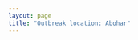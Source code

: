 ```yaml
---
layout: page
title: "Outbreak location: Abohar"
---
```

<div style="width: 100%; overflow: hidden;">
     <div style="width: 600px; float: left;">
<div id="mapid">
<script src="https://buda-magenta.github.io/hazard_map/load_map.js"></script>

<script>

var marker_outbreak = L.marker([30.145054, 74.195660],{"autoPan": true}).addTo(map); marker_outbreak.bindTooltip("Abohar").openTooltip();

var circle_1 = L.circle([30.179115, 75.047102], {"pane": "markerPane", "color": "blue", "fill": true, "fillOpacity": 0.2, "fillRule": "evenodd", "lineCap": "round", "lineJoin": "round", "opacity": 1.0, "radius": 96483, "stroke": true, "weight": 3}).addTo(map);
circle_1.bindTooltip("Bathinda<br>rank: 1<br>hazard index: 0.096484")
circle_1.bindPopup('<a href="https://buda-magenta.github.io/hazard_map/Bathinda">Bathinda</a>')

var circle_2 = L.circle([23.749721, 91.876635], {"pane": "markerPane", "color": "red", "fill": true, "fillOpacity": 0.2, "fillRule": "evenodd", "lineCap": "round", "lineJoin": "round", "opacity": 1.0, "radius": 34300, "stroke": true, "weight": 3}).addTo(map);
circle_2.bindTooltip("Ganganagar<br>rank: 2<br>hazard index: 0.034301")
circle_2.bindPopup('<a href="https://buda-magenta.github.io/hazard_map/Ganganagar">Ganganagar</a>')

var circle_3 = L.circle([28.651718, 77.221939], {"pane": "markerPane", "color": "red", "fill": true, "fillOpacity": 0.2, "fillRule": "evenodd", "lineCap": "round", "lineJoin": "round", "opacity": 1.0, "radius": 32457, "stroke": true, "weight": 3}).addTo(map);
circle_3.bindTooltip("Delhi<br>rank: 3<br>hazard index: 0.032458")
circle_3.bindPopup('<a href="https://buda-magenta.github.io/hazard_map/Delhi">Delhi</a>')

var circle_4 = L.circle([29.367200, 74.298364], {"pane": "markerPane", "color": "red", "fill": true, "fillOpacity": 0.2, "fillRule": "evenodd", "lineCap": "round", "lineJoin": "round", "opacity": 1.0, "radius": 27557, "stroke": true, "weight": 3}).addTo(map);
circle_4.bindTooltip("Hanumangarh<br>rank: 4<br>hazard index: 0.027557")
circle_4.bindPopup('<a href="https://buda-magenta.github.io/hazard_map/Hanumangarh">Hanumangarh</a>')

var circle_5 = L.circle([30.209087, 76.339872], {"pane": "markerPane", "color": "red", "fill": true, "fillOpacity": 0.2, "fillRule": "evenodd", "lineCap": "round", "lineJoin": "round", "opacity": 1.0, "radius": 19854, "stroke": true, "weight": 3}).addTo(map);
circle_5.bindTooltip("Patiala<br>rank: 5<br>hazard index: 0.019855")
circle_5.bindPopup('<a href="https://buda-magenta.github.io/hazard_map/Patiala">Patiala</a>')

var circle_6 = L.circle([30.885100, 74.660141], {"pane": "markerPane", "color": "red", "fill": true, "fillOpacity": 0.2, "fillRule": "evenodd", "lineCap": "round", "lineJoin": "round", "opacity": 1.0, "radius": 17345, "stroke": true, "weight": 3}).addTo(map);
circle_6.bindTooltip("Firozpur<br>rank: 6<br>hazard index: 0.017345")
circle_6.bindPopup('<a href="https://buda-magenta.github.io/hazard_map/Firozpur">Firozpur</a>')

var circle_7 = L.circle([30.909016, 75.851601], {"pane": "markerPane", "color": "red", "fill": true, "fillOpacity": 0.2, "fillRule": "evenodd", "lineCap": "round", "lineJoin": "round", "opacity": 1.0, "radius": 14984, "stroke": true, "weight": 3}).addTo(map);
circle_7.bindTooltip("Ludhiana<br>rank: 7<br>hazard index: 0.014985")
circle_7.bindPopup('<a href="https://buda-magenta.github.io/hazard_map/Ludhiana">Ludhiana</a>')

var circle_8 = L.circle([26.296772, 73.035143], {"pane": "markerPane", "color": "red", "fill": true, "fillOpacity": 0.2, "fillRule": "evenodd", "lineCap": "round", "lineJoin": "round", "opacity": 1.0, "radius": 13570, "stroke": true, "weight": 3}).addTo(map);
circle_8.bindTooltip("Jodhpur<br>rank: 8<br>hazard index: 0.013570")
circle_8.bindPopup('<a href="https://buda-magenta.github.io/hazard_map/Jodhpur">Jodhpur</a>')

var circle_9 = L.circle([28.015929, 73.317137], {"pane": "markerPane", "color": "red", "fill": true, "fillOpacity": 0.2, "fillRule": "evenodd", "lineCap": "round", "lineJoin": "round", "opacity": 1.0, "radius": 12058, "stroke": true, "weight": 3}).addTo(map);
circle_9.bindTooltip("Bikaner<br>rank: 9<br>hazard index: 0.012059")
circle_9.bindPopup('<a href="https://buda-magenta.github.io/hazard_map/Bikaner">Bikaner</a>')

var circle_10 = L.circle([29.168807, 75.746110], {"pane": "markerPane", "color": "red", "fill": true, "fillOpacity": 0.2, "fillRule": "evenodd", "lineCap": "round", "lineJoin": "round", "opacity": 1.0, "radius": 10338, "stroke": true, "weight": 3}).addTo(map);
circle_10.bindTooltip("Hisar<br>rank: 10<br>hazard index: 0.010339")
circle_10.bindPopup('<a href="https://buda-magenta.github.io/hazard_map/Hisar">Hisar</a>')

var circle_11 = L.circle([31.634308, 74.873679], {"pane": "markerPane", "color": "red", "fill": true, "fillOpacity": 0.2, "fillRule": "evenodd", "lineCap": "round", "lineJoin": "round", "opacity": 1.0, "radius": 9177, "stroke": true, "weight": 3}).addTo(map);
circle_11.bindTooltip("Amritsar<br>rank: 11<br>hazard index: 0.009177")
circle_11.bindPopup('<a href="https://buda-magenta.github.io/hazard_map/Amritsar">Amritsar</a>')

var circle_12 = L.circle([29.988077, 77.508130], {"pane": "markerPane", "color": "red", "fill": true, "fillOpacity": 0.2, "fillRule": "evenodd", "lineCap": "round", "lineJoin": "round", "opacity": 1.0, "radius": 8907, "stroke": true, "weight": 3}).addTo(map);
circle_12.bindTooltip("Saharanpur<br>rank: 12<br>hazard index: 0.008907")
circle_12.bindPopup('<a href="https://buda-magenta.github.io/hazard_map/Saharanpur">Saharanpur</a>')

var circle_13 = L.circle([31.292011, 75.568058], {"pane": "markerPane", "color": "red", "fill": true, "fillOpacity": 0.2, "fillRule": "evenodd", "lineCap": "round", "lineJoin": "round", "opacity": 1.0, "radius": 8005, "stroke": true, "weight": 3}).addTo(map);
circle_13.bindTooltip("Jalandhar<br>rank: 13<br>hazard index: 0.008005")
circle_13.bindPopup('<a href="https://buda-magenta.github.io/hazard_map/Jalandhar">Jalandhar</a>')

var circle_14 = L.circle([30.370469, 75.504017], {"pane": "markerPane", "color": "red", "fill": true, "fillOpacity": 0.2, "fillRule": "evenodd", "lineCap": "round", "lineJoin": "round", "opacity": 1.0, "radius": 6359, "stroke": true, "weight": 3}).addTo(map);
circle_14.bindTooltip("Barnala<br>rank: 14<br>hazard index: 0.006359")
circle_14.bindPopup('<a href="https://buda-magenta.github.io/hazard_map/Barnala">Barnala</a>')

var circle_15 = L.circle([29.583333, 75.083333], {"pane": "markerPane", "color": "red", "fill": true, "fillOpacity": 0.2, "fillRule": "evenodd", "lineCap": "round", "lineJoin": "round", "opacity": 1.0, "radius": 6290, "stroke": true, "weight": 3}).addTo(map);
circle_15.bindTooltip("Sirsa<br>rank: 15<br>hazard index: 0.006290")
circle_15.bindPopup('<a href="https://buda-magenta.github.io/hazard_map/Sirsa">Sirsa</a>')

var circle_16 = L.circle([30.283140, 74.522997], {"pane": "markerPane", "color": "red", "fill": true, "fillOpacity": 0.2, "fillRule": "evenodd", "lineCap": "round", "lineJoin": "round", "opacity": 1.0, "radius": 5898, "stroke": true, "weight": 3}).addTo(map);
circle_16.bindTooltip("Muktsar<br>rank: 16<br>hazard index: 0.005898")
circle_16.bindPopup('<a href="https://buda-magenta.github.io/hazard_map/Muktsar">Muktsar</a>')

var circle_17 = L.circle([28.793170, 76.139128], {"pane": "markerPane", "color": "red", "fill": true, "fillOpacity": 0.2, "fillRule": "evenodd", "lineCap": "round", "lineJoin": "round", "opacity": 1.0, "radius": 5182, "stroke": true, "weight": 3}).addTo(map);
circle_17.bindTooltip("Bhiwani<br>rank: 17<br>hazard index: 0.005182")
circle_17.bindPopup('<a href="https://buda-magenta.github.io/hazard_map/Bhiwani">Bhiwani</a>')

var circle_18 = L.circle([30.384367, 76.770421], {"pane": "markerPane", "color": "red", "fill": true, "fillOpacity": 0.2, "fillRule": "evenodd", "lineCap": "round", "lineJoin": "round", "opacity": 1.0, "radius": 5109, "stroke": true, "weight": 3}).addTo(map);
circle_18.bindTooltip("Ambala<br>rank: 18<br>hazard index: 0.005110")
circle_18.bindPopup('<a href="https://buda-magenta.github.io/hazard_map/Ambala">Ambala</a>')

var circle_19 = L.circle([22.541418, 88.357691], {"pane": "markerPane", "color": "red", "fill": true, "fillOpacity": 0.2, "fillRule": "evenodd", "lineCap": "round", "lineJoin": "round", "opacity": 1.0, "radius": 4316, "stroke": true, "weight": 3}).addTo(map);
circle_19.bindTooltip("Kolkata<br>rank: 19<br>hazard index: 0.004317")
circle_19.bindPopup('<a href="https://buda-magenta.github.io/hazard_map/Kolkata">Kolkata</a>')

var circle_20 = L.circle([28.195647, 76.616518], {"pane": "markerPane", "color": "red", "fill": true, "fillOpacity": 0.2, "fillRule": "evenodd", "lineCap": "round", "lineJoin": "round", "opacity": 1.0, "radius": 3749, "stroke": true, "weight": 3}).addTo(map);
circle_20.bindTooltip("Rewari<br>rank: 20<br>hazard index: 0.003750")
circle_20.bindPopup('<a href="https://buda-magenta.github.io/hazard_map/Rewari">Rewari</a>')

var circle_21 = L.circle([23.831238, 91.282382], {"pane": "markerPane", "color": "red", "fill": true, "fillOpacity": 0.2, "fillRule": "evenodd", "lineCap": "round", "lineJoin": "round", "opacity": 1.0, "radius": 2943, "stroke": true, "weight": 3}).addTo(map);
circle_21.bindTooltip("Agartala<br>rank: 21<br>hazard index: 0.002943")
circle_21.bindPopup('<a href="https://buda-magenta.github.io/hazard_map/Agartala">Agartala</a>')

var circle_22 = L.circle([29.938447, 78.145298], {"pane": "markerPane", "color": "red", "fill": true, "fillOpacity": 0.2, "fillRule": "evenodd", "lineCap": "round", "lineJoin": "round", "opacity": 1.0, "radius": 2852, "stroke": true, "weight": 3}).addTo(map);
circle_22.bindTooltip("Haridwar<br>rank: 22<br>hazard index: 0.002852")
circle_22.bindPopup('<a href="https://buda-magenta.github.io/hazard_map/Haridwar">Haridwar</a>')

var circle_23 = L.circle([30.129326, 77.245483], {"pane": "markerPane", "color": "red", "fill": true, "fillOpacity": 0.2, "fillRule": "evenodd", "lineCap": "round", "lineJoin": "round", "opacity": 1.0, "radius": 2743, "stroke": true, "weight": 3}).addTo(map);
circle_23.bindTooltip("Jagadhri<br>rank: 23<br>hazard index: 0.002743")
circle_23.bindPopup('<a href="https://buda-magenta.github.io/hazard_map/Jagadhri">Jagadhri</a>')

var circle_24 = L.circle([26.460914, 80.321759], {"pane": "markerPane", "color": "red", "fill": true, "fillOpacity": 0.2, "fillRule": "evenodd", "lineCap": "round", "lineJoin": "round", "opacity": 1.0, "radius": 2662, "stroke": true, "weight": 3}).addTo(map);
circle_24.bindTooltip("Kanpur<br>rank: 24<br>hazard index: 0.002662")
circle_24.bindPopup('<a href="https://buda-magenta.github.io/hazard_map/Kanpur">Kanpur</a>')

var circle_25 = L.circle([23.743524, 92.738291], {"pane": "markerPane", "color": "red", "fill": true, "fillOpacity": 0.2, "fillRule": "evenodd", "lineCap": "round", "lineJoin": "round", "opacity": 1.0, "radius": 2148, "stroke": true, "weight": 3}).addTo(map);
circle_25.bindTooltip("Aizawl<br>rank: 25<br>hazard index: 0.002149")
circle_25.bindPopup('<a href="https://buda-magenta.github.io/hazard_map/Aizawl">Aizawl</a>')

var circle_26 = L.circle([27.175255, 78.009816], {"pane": "markerPane", "color": "red", "fill": true, "fillOpacity": 0.2, "fillRule": "evenodd", "lineCap": "round", "lineJoin": "round", "opacity": 1.0, "radius": 1865, "stroke": true, "weight": 3}).addTo(map);
circle_26.bindTooltip("Agra<br>rank: 26<br>hazard index: 0.001865")
circle_26.bindPopup('<a href="https://buda-magenta.github.io/hazard_map/Agra">Agra</a>')

var circle_27 = L.circle([25.609324, 85.123525], {"pane": "markerPane", "color": "red", "fill": true, "fillOpacity": 0.2, "fillRule": "evenodd", "lineCap": "round", "lineJoin": "round", "opacity": 1.0, "radius": 1619, "stroke": true, "weight": 3}).addTo(map);
circle_27.bindTooltip("Patna<br>rank: 27<br>hazard index: 0.001619")
circle_27.bindPopup('<a href="https://buda-magenta.github.io/hazard_map/Patna">Patna</a>')

var circle_28 = L.circle([30.211200, 77.286390], {"pane": "markerPane", "color": "red", "fill": true, "fillOpacity": 0.2, "fillRule": "evenodd", "lineCap": "round", "lineJoin": "round", "opacity": 1.0, "radius": 1581, "stroke": true, "weight": 3}).addTo(map);
circle_28.bindTooltip("Yamunanagar<br>rank: 28<br>hazard index: 0.001582")
circle_28.bindPopup('<a href="https://buda-magenta.github.io/hazard_map/Yamunanagar">Yamunanagar</a>')

var circle_29 = L.circle([29.869350, 77.890212], {"pane": "markerPane", "color": "red", "fill": true, "fillOpacity": 0.2, "fillRule": "evenodd", "lineCap": "round", "lineJoin": "round", "opacity": 1.0, "radius": 1496, "stroke": true, "weight": 3}).addTo(map);
circle_29.bindTooltip("Roorkee<br>rank: 29<br>hazard index: 0.001497")
circle_29.bindPopup('<a href="https://buda-magenta.github.io/hazard_map/Roorkee">Roorkee</a>')

var circle_30 = L.circle([28.402979, 77.310384], {"pane": "markerPane", "color": "red", "fill": true, "fillOpacity": 0.2, "fillRule": "evenodd", "lineCap": "round", "lineJoin": "round", "opacity": 1.0, "radius": 1351, "stroke": true, "weight": 3}).addTo(map);
circle_30.bindTooltip("Faridabad<br>rank: 30<br>hazard index: 0.001351")
circle_30.bindPopup('<a href="https://buda-magenta.github.io/hazard_map/Faridabad">Faridabad</a>')

var circle_31 = L.circle([25.531031, 78.652689], {"pane": "markerPane", "color": "red", "fill": true, "fillOpacity": 0.2, "fillRule": "evenodd", "lineCap": "round", "lineJoin": "round", "opacity": 1.0, "radius": 1326, "stroke": true, "weight": 3}).addTo(map);
circle_31.bindTooltip("Jhansi<br>rank: 31<br>hazard index: 0.001327")
circle_31.bindPopup('<a href="https://buda-magenta.github.io/hazard_map/Jhansi">Jhansi</a>')

var circle_32 = L.circle([27.060786, 74.176675], {"pane": "markerPane", "color": "red", "fill": true, "fillOpacity": 0.2, "fillRule": "evenodd", "lineCap": "round", "lineJoin": "round", "opacity": 1.0, "radius": 1320, "stroke": true, "weight": 3}).addTo(map);
circle_32.bindTooltip("Nagaur<br>rank: 32<br>hazard index: 0.001321")
circle_32.bindPopup('<a href="https://buda-magenta.github.io/hazard_map/Nagaur">Nagaur</a>')

var circle_33 = L.circle([30.783987, 75.160574], {"pane": "markerPane", "color": "red", "fill": true, "fillOpacity": 0.2, "fillRule": "evenodd", "lineCap": "round", "lineJoin": "round", "opacity": 1.0, "radius": 1218, "stroke": true, "weight": 3}).addTo(map);
circle_33.bindTooltip("Moga<br>rank: 33<br>hazard index: 0.001219")
circle_33.bindPopup('<a href="https://buda-magenta.github.io/hazard_map/Moga">Moga</a>')

var circle_34 = L.circle([30.883006, 75.869732], {"pane": "markerPane", "color": "red", "fill": true, "fillOpacity": 0.2, "fillRule": "evenodd", "lineCap": "round", "lineJoin": "round", "opacity": 1.0, "radius": 1183, "stroke": true, "weight": 3}).addTo(map);
circle_34.bindTooltip("S.A.S. Nagar<br>rank: 34<br>hazard index: 0.001184")
circle_34.bindPopup('<a href="https://buda-magenta.github.io/hazard_map/S.A.S._Nagar">S.A.S. Nagar</a>')

var circle_35 = L.circle([29.301826, 76.338471], {"pane": "markerPane", "color": "red", "fill": true, "fillOpacity": 0.2, "fillRule": "evenodd", "lineCap": "round", "lineJoin": "round", "opacity": 1.0, "radius": 1110, "stroke": true, "weight": 3}).addTo(map);
circle_35.bindTooltip("Jind<br>rank: 35<br>hazard index: 0.001111")
circle_35.bindPopup('<a href="https://buda-magenta.github.io/hazard_map/Jind">Jind</a>')

var circle_36 = L.circle([25.438130, 81.833800], {"pane": "markerPane", "color": "red", "fill": true, "fillOpacity": 0.2, "fillRule": "evenodd", "lineCap": "round", "lineJoin": "round", "opacity": 1.0, "radius": 1074, "stroke": true, "weight": 3}).addTo(map);
circle_36.bindTooltip("Allahabad<br>rank: 36<br>hazard index: 0.001075")
circle_36.bindPopup('<a href="https://buda-magenta.github.io/hazard_map/Allahabad">Allahabad</a>')

var circle_37 = L.circle([28.901090, 76.580194], {"pane": "markerPane", "color": "red", "fill": true, "fillOpacity": 0.2, "fillRule": "evenodd", "lineCap": "round", "lineJoin": "round", "opacity": 1.0, "radius": 1001, "stroke": true, "weight": 3}).addTo(map);
circle_37.bindTooltip("Rohtak<br>rank: 37<br>hazard index: 0.001002")
circle_37.bindPopup('<a href="https://buda-magenta.github.io/hazard_map/Rohtak">Rohtak</a>')

var circle_38 = L.circle([31.608574, 75.846442], {"pane": "markerPane", "color": "red", "fill": true, "fillOpacity": 0.2, "fillRule": "evenodd", "lineCap": "round", "lineJoin": "round", "opacity": 1.0, "radius": 786, "stroke": true, "weight": 3}).addTo(map);
circle_38.bindTooltip("Hoshiarpur<br>rank: 38<br>hazard index: 0.000786")
circle_38.bindPopup('<a href="https://buda-magenta.github.io/hazard_map/Hoshiarpur">Hoshiarpur</a>')

var circle_39 = L.circle([30.533129, 75.880760], {"pane": "markerPane", "color": "red", "fill": true, "fillOpacity": 0.2, "fillRule": "evenodd", "lineCap": "round", "lineJoin": "round", "opacity": 1.0, "radius": 725, "stroke": true, "weight": 3}).addTo(map);
circle_39.bindTooltip("Malerkotla<br>rank: 39<br>hazard index: 0.000725")
circle_39.bindPopup('<a href="https://buda-magenta.github.io/hazard_map/Malerkotla">Malerkotla</a>')

var circle_40 = L.circle([32.718561, 74.858092], {"pane": "markerPane", "color": "red", "fill": true, "fillOpacity": 0.2, "fillRule": "evenodd", "lineCap": "round", "lineJoin": "round", "opacity": 1.0, "radius": 595, "stroke": true, "weight": 3}).addTo(map);
circle_40.bindTooltip("Jammu<br>rank: 40<br>hazard index: 0.000596")
circle_40.bindPopup('<a href="https://buda-magenta.github.io/hazard_map/Jammu">Jammu</a>')

var circle_41 = L.circle([27.177366, 78.389912], {"pane": "markerPane", "color": "red", "fill": true, "fillOpacity": 0.2, "fillRule": "evenodd", "lineCap": "round", "lineJoin": "round", "opacity": 1.0, "radius": 580, "stroke": true, "weight": 3}).addTo(map);
circle_41.bindTooltip("Firozabad<br>rank: 41<br>hazard index: 0.000581")
circle_41.bindPopup('<a href="https://buda-magenta.github.io/hazard_map/Firozabad">Firozabad</a>')

var circle_42 = L.circle([31.385241, 75.305523], {"pane": "markerPane", "color": "red", "fill": true, "fillOpacity": 0.2, "fillRule": "evenodd", "lineCap": "round", "lineJoin": "round", "opacity": 1.0, "radius": 578, "stroke": true, "weight": 3}).addTo(map);
circle_42.bindTooltip("Kapurthala<br>rank: 42<br>hazard index: 0.000579")
circle_42.bindPopup('<a href="https://buda-magenta.github.io/hazard_map/Kapurthala">Kapurthala</a>')

var circle_43 = L.circle([19.075990, 72.877393], {"pane": "markerPane", "color": "red", "fill": true, "fillOpacity": 0.2, "fillRule": "evenodd", "lineCap": "round", "lineJoin": "round", "opacity": 1.0, "radius": 557, "stroke": true, "weight": 3}).addTo(map);
circle_43.bindTooltip("Mumbai<br>rank: 43<br>hazard index: 0.000557")
circle_43.bindPopup('<a href="https://buda-magenta.github.io/hazard_map/Mumbai">Mumbai</a>')

var circle_44 = L.circle([30.733442, 76.779714], {"pane": "markerPane", "color": "red", "fill": true, "fillOpacity": 0.2, "fillRule": "evenodd", "lineCap": "round", "lineJoin": "round", "opacity": 1.0, "radius": 554, "stroke": true, "weight": 3}).addTo(map);
circle_44.bindTooltip("Chandigarh<br>rank: 44<br>hazard index: 0.000554")
circle_44.bindPopup('<a href="https://buda-magenta.github.io/hazard_map/Chandigarh">Chandigarh</a>')

var circle_45 = L.circle([23.535048, 87.338043], {"pane": "markerPane", "color": "red", "fill": true, "fillOpacity": 0.2, "fillRule": "evenodd", "lineCap": "round", "lineJoin": "round", "opacity": 1.0, "radius": 545, "stroke": true, "weight": 3}).addTo(map);
circle_45.bindTooltip("Durgapur<br>rank: 45<br>hazard index: 0.000545")
circle_45.bindPopup('<a href="https://buda-magenta.github.io/hazard_map/Durgapur">Durgapur</a>')

var circle_46 = L.circle([23.687130, 86.974659], {"pane": "markerPane", "color": "red", "fill": true, "fillOpacity": 0.2, "fillRule": "evenodd", "lineCap": "round", "lineJoin": "round", "opacity": 1.0, "radius": 543, "stroke": true, "weight": 3}).addTo(map);
circle_46.bindTooltip("Asansol<br>rank: 46<br>hazard index: 0.000543")
circle_46.bindPopup('<a href="https://buda-magenta.github.io/hazard_map/Asansol">Asansol</a>')

var circle_47 = L.circle([28.428262, 77.002700], {"pane": "markerPane", "color": "red", "fill": true, "fillOpacity": 0.2, "fillRule": "evenodd", "lineCap": "round", "lineJoin": "round", "opacity": 1.0, "radius": 458, "stroke": true, "weight": 3}).addTo(map);
circle_47.bindTooltip("Gurgaon<br>rank: 47<br>hazard index: 0.000459")
circle_47.bindPopup('<a href="https://buda-magenta.github.io/hazard_map/Gurgaon">Gurgaon</a>')

var circle_48 = L.circle([26.915458, 75.818982], {"pane": "markerPane", "color": "red", "fill": true, "fillOpacity": 0.2, "fillRule": "evenodd", "lineCap": "round", "lineJoin": "round", "opacity": 1.0, "radius": 445, "stroke": true, "weight": 3}).addTo(map);
circle_48.bindTooltip("Jaipur<br>rank: 48<br>hazard index: 0.000445")
circle_48.bindPopup('<a href="https://buda-magenta.github.io/hazard_map/Jaipur">Jaipur</a>')

var circle_49 = L.circle([26.838100, 80.934600], {"pane": "markerPane", "color": "red", "fill": true, "fillOpacity": 0.2, "fillRule": "evenodd", "lineCap": "round", "lineJoin": "round", "opacity": 1.0, "radius": 424, "stroke": true, "weight": 3}).addTo(map);
circle_49.bindTooltip("Lucknow<br>rank: 49<br>hazard index: 0.000425")
circle_49.bindPopup('<a href="https://buda-magenta.github.io/hazard_map/Lucknow">Lucknow</a>')

var circle_50 = L.circle([28.660965, 76.834676], {"pane": "markerPane", "color": "red", "fill": true, "fillOpacity": 0.2, "fillRule": "evenodd", "lineCap": "round", "lineJoin": "round", "opacity": 1.0, "radius": 416, "stroke": true, "weight": 3}).addTo(map);
circle_50.bindTooltip("Bahadurgarh<br>rank: 50<br>hazard index: 0.000417")
circle_50.bindPopup('<a href="https://buda-magenta.github.io/hazard_map/Bahadurgarh">Bahadurgarh</a>')

var circle_51 = L.circle([27.633333, 77.583333], {"pane": "markerPane", "color": "red", "fill": true, "fillOpacity": 0.2, "fillRule": "evenodd", "lineCap": "round", "lineJoin": "round", "opacity": 1.0, "radius": 413, "stroke": true, "weight": 3}).addTo(map);
circle_51.bindTooltip("Mathura<br>rank: 51<br>hazard index: 0.000414")
circle_51.bindPopup('<a href="https://buda-magenta.github.io/hazard_map/Mathura">Mathura</a>')

var circle_52 = L.circle([23.258486, 77.401989], {"pane": "markerPane", "color": "red", "fill": true, "fillOpacity": 0.2, "fillRule": "evenodd", "lineCap": "round", "lineJoin": "round", "opacity": 1.0, "radius": 399, "stroke": true, "weight": 3}).addTo(map);
circle_52.bindTooltip("Bhopal<br>rank: 52<br>hazard index: 0.000399")
circle_52.bindPopup('<a href="https://buda-magenta.github.io/hazard_map/Bhopal">Bhopal</a>')

var circle_53 = L.circle([24.800609, 93.937000], {"pane": "markerPane", "color": "red", "fill": true, "fillOpacity": 0.2, "fillRule": "evenodd", "lineCap": "round", "lineJoin": "round", "opacity": 1.0, "radius": 377, "stroke": true, "weight": 3}).addTo(map);
circle_53.bindTooltip("Imphal<br>rank: 53<br>hazard index: 0.000378")
circle_53.bindPopup('<a href="https://buda-magenta.github.io/hazard_map/Imphal">Imphal</a>')

var circle_54 = L.circle([23.021624, 72.579707], {"pane": "markerPane", "color": "red", "fill": true, "fillOpacity": 0.2, "fillRule": "evenodd", "lineCap": "round", "lineJoin": "round", "opacity": 1.0, "radius": 352, "stroke": true, "weight": 3}).addTo(map);
circle_54.bindTooltip("Ahmedabad<br>rank: 54<br>hazard index: 0.000352")
circle_54.bindPopup('<a href="https://buda-magenta.github.io/hazard_map/Ahmedabad">Ahmedabad</a>')

var circle_55 = L.circle([24.817861, 92.756221], {"pane": "markerPane", "color": "red", "fill": true, "fillOpacity": 0.2, "fillRule": "evenodd", "lineCap": "round", "lineJoin": "round", "opacity": 1.0, "radius": 312, "stroke": true, "weight": 3}).addTo(map);
circle_55.bindTooltip("Silchar<br>rank: 55<br>hazard index: 0.000313")
circle_55.bindPopup('<a href="https://buda-magenta.github.io/hazard_map/Silchar">Silchar</a>')

var circle_56 = L.circle([23.250000, 87.750000], {"pane": "markerPane", "color": "red", "fill": true, "fillOpacity": 0.2, "fillRule": "evenodd", "lineCap": "round", "lineJoin": "round", "opacity": 1.0, "radius": 302, "stroke": true, "weight": 3}).addTo(map);
circle_56.bindTooltip("Barddhaman<br>rank: 56<br>hazard index: 0.000303")
circle_56.bindPopup('<a href="https://buda-magenta.github.io/hazard_map/Barddhaman">Barddhaman</a>')

var circle_57 = L.circle([12.979120, 77.591300], {"pane": "markerPane", "color": "red", "fill": true, "fillOpacity": 0.2, "fillRule": "evenodd", "lineCap": "round", "lineJoin": "round", "opacity": 1.0, "radius": 293, "stroke": true, "weight": 3}).addTo(map);
circle_57.bindTooltip("Bangalore<br>rank: 57<br>hazard index: 0.000293")
circle_57.bindPopup('<a href="https://buda-magenta.github.io/hazard_map/Bangalore">Bangalore</a>')

var circle_58 = L.circle([28.863842, 78.805778], {"pane": "markerPane", "color": "red", "fill": true, "fillOpacity": 0.2, "fillRule": "evenodd", "lineCap": "round", "lineJoin": "round", "opacity": 1.0, "radius": 292, "stroke": true, "weight": 3}).addTo(map);
circle_58.bindTooltip("Moradabad<br>rank: 58<br>hazard index: 0.000293")
circle_58.bindPopup('<a href="https://buda-magenta.github.io/hazard_map/Moradabad">Moradabad</a>')

var circle_59 = L.circle([29.000653, 77.768229], {"pane": "markerPane", "color": "red", "fill": true, "fillOpacity": 0.2, "fillRule": "evenodd", "lineCap": "round", "lineJoin": "round", "opacity": 1.0, "radius": 282, "stroke": true, "weight": 3}).addTo(map);
circle_59.bindTooltip("Meerut<br>rank: 59<br>hazard index: 0.000283")
circle_59.bindPopup('<a href="https://buda-magenta.github.io/hazard_map/Meerut">Meerut</a>')

var circle_60 = L.circle([30.325565, 78.043681], {"pane": "markerPane", "color": "red", "fill": true, "fillOpacity": 0.2, "fillRule": "evenodd", "lineCap": "round", "lineJoin": "round", "opacity": 1.0, "radius": 271, "stroke": true, "weight": 3}).addTo(map);
circle_60.bindTooltip("Dehradun<br>rank: 60<br>hazard index: 0.000271")
circle_60.bindPopup('<a href="https://buda-magenta.github.io/hazard_map/Dehradun">Dehradun</a>')

var circle_61 = L.circle([32.301710, 75.658642], {"pane": "markerPane", "color": "red", "fill": true, "fillOpacity": 0.2, "fillRule": "evenodd", "lineCap": "round", "lineJoin": "round", "opacity": 1.0, "radius": 257, "stroke": true, "weight": 3}).addTo(map);
circle_61.bindTooltip("Pathankot<br>rank: 61<br>hazard index: 0.000258")
circle_61.bindPopup('<a href="https://buda-magenta.github.io/hazard_map/Pathankot">Pathankot</a>')

var circle_62 = L.circle([25.623457, 84.596839], {"pane": "markerPane", "color": "red", "fill": true, "fillOpacity": 0.2, "fillRule": "evenodd", "lineCap": "round", "lineJoin": "round", "opacity": 1.0, "radius": 251, "stroke": true, "weight": 3}).addTo(map);
circle_62.bindTooltip("Arrah<br>rank: 62<br>hazard index: 0.000251")
circle_62.bindPopup('<a href="https://buda-magenta.github.io/hazard_map/Arrah">Arrah</a>')

var circle_63 = L.circle([26.718324, 79.090254], {"pane": "markerPane", "color": "red", "fill": true, "fillOpacity": 0.2, "fillRule": "evenodd", "lineCap": "round", "lineJoin": "round", "opacity": 1.0, "radius": 247, "stroke": true, "weight": 3}).addTo(map);
circle_63.bindTooltip("Etawah<br>rank: 63<br>hazard index: 0.000247")
circle_63.bindPopup('<a href="https://buda-magenta.github.io/hazard_map/Etawah">Etawah</a>')

var circle_64 = L.circle([26.203725, 78.157363], {"pane": "markerPane", "color": "red", "fill": true, "fillOpacity": 0.2, "fillRule": "evenodd", "lineCap": "round", "lineJoin": "round", "opacity": 1.0, "radius": 234, "stroke": true, "weight": 3}).addTo(map);
circle_64.bindTooltip("Gwalior<br>rank: 64<br>hazard index: 0.000234")
circle_64.bindPopup('<a href="https://buda-magenta.github.io/hazard_map/Gwalior">Gwalior</a>')

var circle_65 = L.circle([24.935635, 82.647701], {"pane": "markerPane", "color": "red", "fill": true, "fillOpacity": 0.2, "fillRule": "evenodd", "lineCap": "round", "lineJoin": "round", "opacity": 1.0, "radius": 224, "stroke": true, "weight": 3}).addTo(map);
circle_65.bindTooltip("Mirzapur<br>rank: 65<br>hazard index: 0.000225")
circle_65.bindPopup('<a href="https://buda-magenta.github.io/hazard_map/Mirzapur">Mirzapur</a>')

var circle_66 = L.circle([31.819303, 75.199994], {"pane": "markerPane", "color": "red", "fill": true, "fillOpacity": 0.2, "fillRule": "evenodd", "lineCap": "round", "lineJoin": "round", "opacity": 1.0, "radius": 218, "stroke": true, "weight": 3}).addTo(map);
circle_66.bindTooltip("Batala<br>rank: 66<br>hazard index: 0.000219")
circle_66.bindPopup('<a href="https://buda-magenta.github.io/hazard_map/Batala">Batala</a>')

var circle_67 = L.circle([17.388786, 78.461065], {"pane": "markerPane", "color": "red", "fill": true, "fillOpacity": 0.2, "fillRule": "evenodd", "lineCap": "round", "lineJoin": "round", "opacity": 1.0, "radius": 205, "stroke": true, "weight": 3}).addTo(map);
circle_67.bindTooltip("Hyderabad<br>rank: 67<br>hazard index: 0.000205")
circle_67.bindPopup('<a href="https://buda-magenta.github.io/hazard_map/Hyderabad">Hyderabad</a>')

var circle_68 = L.circle([27.876990, 78.137290], {"pane": "markerPane", "color": "red", "fill": true, "fillOpacity": 0.2, "fillRule": "evenodd", "lineCap": "round", "lineJoin": "round", "opacity": 1.0, "radius": 187, "stroke": true, "weight": 3}).addTo(map);
circle_68.bindTooltip("Aligarh<br>rank: 68<br>hazard index: 0.000188")
circle_68.bindPopup('<a href="https://buda-magenta.github.io/hazard_map/Aligarh">Aligarh</a>')

var circle_69 = L.circle([29.003314, 77.016732], {"pane": "markerPane", "color": "red", "fill": true, "fillOpacity": 0.2, "fillRule": "evenodd", "lineCap": "round", "lineJoin": "round", "opacity": 1.0, "radius": 186, "stroke": true, "weight": 3}).addTo(map);
circle_69.bindTooltip("Sonipat<br>rank: 69<br>hazard index: 0.000186")
circle_69.bindPopup('<a href="https://buda-magenta.github.io/hazard_map/Sonipat">Sonipat</a>')

var circle_70 = L.circle([25.843539, 80.918004], {"pane": "markerPane", "color": "red", "fill": true, "fillOpacity": 0.2, "fillRule": "evenodd", "lineCap": "round", "lineJoin": "round", "opacity": 1.0, "radius": 186, "stroke": true, "weight": 3}).addTo(map);
circle_70.bindTooltip("Fatehpur<br>rank: 70<br>hazard index: 0.000186")
circle_70.bindPopup('<a href="https://buda-magenta.github.io/hazard_map/Fatehpur">Fatehpur</a>')

var circle_71 = L.circle([28.733400, 77.298600], {"pane": "markerPane", "color": "red", "fill": true, "fillOpacity": 0.2, "fillRule": "evenodd", "lineCap": "round", "lineJoin": "round", "opacity": 1.0, "radius": 185, "stroke": true, "weight": 3}).addTo(map);
circle_71.bindTooltip("Loni<br>rank: 71<br>hazard index: 0.000185")
circle_71.bindPopup('<a href="https://buda-magenta.github.io/hazard_map/Loni">Loni</a>')

var circle_72 = L.circle([13.083694, 80.270186], {"pane": "markerPane", "color": "red", "fill": true, "fillOpacity": 0.2, "fillRule": "evenodd", "lineCap": "round", "lineJoin": "round", "opacity": 1.0, "radius": 178, "stroke": true, "weight": 3}).addTo(map);
circle_72.bindTooltip("Chennai<br>rank: 72<br>hazard index: 0.000179")
circle_72.bindPopup('<a href="https://buda-magenta.github.io/hazard_map/Chennai">Chennai</a>')

var circle_73 = L.circle([25.680654, 88.124646], {"pane": "markerPane", "color": "red", "fill": true, "fillOpacity": 0.2, "fillRule": "evenodd", "lineCap": "round", "lineJoin": "round", "opacity": 1.0, "radius": 176, "stroke": true, "weight": 3}).addTo(map);
circle_73.bindTooltip("Raiganj<br>rank: 73<br>hazard index: 0.000177")
circle_73.bindPopup('<a href="https://buda-magenta.github.io/hazard_map/Raiganj">Raiganj</a>')

var circle_74 = L.circle([25.623400, 85.041700], {"pane": "markerPane", "color": "red", "fill": true, "fillOpacity": 0.2, "fillRule": "evenodd", "lineCap": "round", "lineJoin": "round", "opacity": 1.0, "radius": 175, "stroke": true, "weight": 3}).addTo(map);
circle_74.bindTooltip("Dinapur Nizamat<br>rank: 74<br>hazard index: 0.000175")
circle_74.bindPopup('<a href="https://buda-magenta.github.io/hazard_map/Dinapur_Nizamat">Dinapur Nizamat</a>')

var circle_75 = L.circle([18.521428, 73.854454], {"pane": "markerPane", "color": "red", "fill": true, "fillOpacity": 0.2, "fillRule": "evenodd", "lineCap": "round", "lineJoin": "round", "opacity": 1.0, "radius": 174, "stroke": true, "weight": 3}).addTo(map);
circle_75.bindTooltip("Pune<br>rank: 75<br>hazard index: 0.000175")
circle_75.bindPopup('<a href="https://buda-magenta.github.io/hazard_map/Pune">Pune</a>')

var circle_76 = L.circle([28.206144, 74.691907], {"pane": "markerPane", "color": "red", "fill": true, "fillOpacity": 0.2, "fillRule": "evenodd", "lineCap": "round", "lineJoin": "round", "opacity": 1.0, "radius": 159, "stroke": true, "weight": 3}).addTo(map);
circle_76.bindTooltip("Churu<br>rank: 76<br>hazard index: 0.000159")
circle_76.bindPopup('<a href="https://buda-magenta.github.io/hazard_map/Churu">Churu</a>')

var circle_77 = L.circle([21.170200, 72.831100], {"pane": "markerPane", "color": "red", "fill": true, "fillOpacity": 0.2, "fillRule": "evenodd", "lineCap": "round", "lineJoin": "round", "opacity": 1.0, "radius": 143, "stroke": true, "weight": 3}).addTo(map);
circle_77.bindTooltip("Surat<br>rank: 77<br>hazard index: 0.000144")
circle_77.bindPopup('<a href="https://buda-magenta.github.io/hazard_map/Surat">Surat</a>')

var circle_78 = L.circle([25.604091, 73.415609], {"pane": "markerPane", "color": "red", "fill": true, "fillOpacity": 0.2, "fillRule": "evenodd", "lineCap": "round", "lineJoin": "round", "opacity": 1.0, "radius": 143, "stroke": true, "weight": 3}).addTo(map);
circle_78.bindTooltip("Pali<br>rank: 78<br>hazard index: 0.000143")
circle_78.bindPopup('<a href="https://buda-magenta.github.io/hazard_map/Pali">Pali</a>')

var circle_79 = L.circle([29.391275, 76.977168], {"pane": "markerPane", "color": "red", "fill": true, "fillOpacity": 0.2, "fillRule": "evenodd", "lineCap": "round", "lineJoin": "round", "opacity": 1.0, "radius": 136, "stroke": true, "weight": 3}).addTo(map);
circle_79.bindTooltip("Panipat<br>rank: 79<br>hazard index: 0.000136")
circle_79.bindPopup('<a href="https://buda-magenta.github.io/hazard_map/Panipat">Panipat</a>')

var circle_80 = L.circle([26.469100, 74.639000], {"pane": "markerPane", "color": "red", "fill": true, "fillOpacity": 0.2, "fillRule": "evenodd", "lineCap": "round", "lineJoin": "round", "opacity": 1.0, "radius": 135, "stroke": true, "weight": 3}).addTo(map);
circle_80.bindTooltip("Ajmer<br>rank: 80<br>hazard index: 0.000135")
circle_80.bindPopup('<a href="https://buda-magenta.github.io/hazard_map/Ajmer">Ajmer</a>')

var circle_81 = L.circle([22.591260, 88.390964], {"pane": "markerPane", "color": "red", "fill": true, "fillOpacity": 0.2, "fillRule": "evenodd", "lineCap": "round", "lineJoin": "round", "opacity": 1.0, "radius": 126, "stroke": true, "weight": 3}).addTo(map);
circle_81.bindTooltip("Bidhan Nagar<br>rank: 81<br>hazard index: 0.000126")
circle_81.bindPopup('<a href="https://buda-magenta.github.io/hazard_map/Bidhan_Nagar">Bidhan Nagar</a>')

var circle_82 = L.circle([28.753900, 77.399900], {"pane": "markerPane", "color": "red", "fill": true, "fillOpacity": 0.2, "fillRule": "evenodd", "lineCap": "round", "lineJoin": "round", "opacity": 1.0, "radius": 124, "stroke": true, "weight": 3}).addTo(map);
circle_82.bindTooltip("Khora<br>rank: 82<br>hazard index: 0.000125")
circle_82.bindPopup('<a href="https://buda-magenta.github.io/hazard_map/Khora">Khora</a>')

var circle_83 = L.circle([28.176959, 77.373112], {"pane": "markerPane", "color": "red", "fill": true, "fillOpacity": 0.2, "fillRule": "evenodd", "lineCap": "round", "lineJoin": "round", "opacity": 1.0, "radius": 123, "stroke": true, "weight": 3}).addTo(map);
circle_83.bindTooltip("Palwal<br>rank: 83<br>hazard index: 0.000123")
circle_83.bindPopup('<a href="https://buda-magenta.github.io/hazard_map/Palwal">Palwal</a>')

var circle_84 = L.circle([19.169335, 77.311013], {"pane": "markerPane", "color": "red", "fill": true, "fillOpacity": 0.2, "fillRule": "evenodd", "lineCap": "round", "lineJoin": "round", "opacity": 1.0, "radius": 122, "stroke": true, "weight": 3}).addTo(map);
circle_84.bindTooltip("Nanded Waghala<br>rank: 84<br>hazard index: 0.000122")
circle_84.bindPopup('<a href="https://buda-magenta.github.io/hazard_map/Nanded_Waghala">Nanded Waghala</a>')

var circle_85 = L.circle([25.196826, 76.000893], {"pane": "markerPane", "color": "red", "fill": true, "fillOpacity": 0.2, "fillRule": "evenodd", "lineCap": "round", "lineJoin": "round", "opacity": 1.0, "radius": 115, "stroke": true, "weight": 3}).addTo(map);
circle_85.bindTooltip("Kota<br>rank: 85<br>hazard index: 0.000115")
circle_85.bindPopup('<a href="https://buda-magenta.github.io/hazard_map/Kota">Kota</a>')

var circle_86 = L.circle([24.170979, 72.436638], {"pane": "markerPane", "color": "red", "fill": true, "fillOpacity": 0.2, "fillRule": "evenodd", "lineCap": "round", "lineJoin": "round", "opacity": 1.0, "radius": 110, "stroke": true, "weight": 3}).addTo(map);
circle_86.bindTooltip("Palanpur<br>rank: 86<br>hazard index: 0.000110")
circle_86.bindPopup('<a href="https://buda-magenta.github.io/hazard_map/Palanpur">Palanpur</a>')

var circle_87 = L.circle([25.335649, 83.007629], {"pane": "markerPane", "color": "red", "fill": true, "fillOpacity": 0.2, "fillRule": "evenodd", "lineCap": "round", "lineJoin": "round", "opacity": 1.0, "radius": 108, "stroke": true, "weight": 3}).addTo(map);
circle_87.bindTooltip("Varanasi<br>rank: 87<br>hazard index: 0.000109")
circle_87.bindPopup('<a href="https://buda-magenta.github.io/hazard_map/Varanasi">Varanasi</a>')

var circle_88 = L.circle([29.500882, 77.348383], {"pane": "markerPane", "color": "red", "fill": true, "fillOpacity": 0.2, "fillRule": "evenodd", "lineCap": "round", "lineJoin": "round", "opacity": 1.0, "radius": 106, "stroke": true, "weight": 3}).addTo(map);
circle_88.bindTooltip("Shamli<br>rank: 88<br>hazard index: 0.000106")
circle_88.bindPopup('<a href="https://buda-magenta.github.io/hazard_map/Shamli">Shamli</a>')

var circle_89 = L.circle([25.280733, 83.125128], {"pane": "markerPane", "color": "red", "fill": true, "fillOpacity": 0.2, "fillRule": "evenodd", "lineCap": "round", "lineJoin": "round", "opacity": 1.0, "radius": 105, "stroke": true, "weight": 3}).addTo(map);
circle_89.bindTooltip("Mughal Sarai<br>rank: 89<br>hazard index: 0.000106")
circle_89.bindPopup('<a href="https://buda-magenta.github.io/hazard_map/Mughal_Sarai">Mughal Sarai</a>')

var circle_90 = L.circle([23.071874, 70.131715], {"pane": "markerPane", "color": "red", "fill": true, "fillOpacity": 0.2, "fillRule": "evenodd", "lineCap": "round", "lineJoin": "round", "opacity": 1.0, "radius": 105, "stroke": true, "weight": 3}).addTo(map);
circle_90.bindTooltip("Gandhidham<br>rank: 90<br>hazard index: 0.000105")
circle_90.bindPopup('<a href="https://buda-magenta.github.io/hazard_map/Gandhidham">Gandhidham</a>')

var circle_91 = L.circle([28.457876, 79.405571], {"pane": "markerPane", "color": "red", "fill": true, "fillOpacity": 0.2, "fillRule": "evenodd", "lineCap": "round", "lineJoin": "round", "opacity": 1.0, "radius": 104, "stroke": true, "weight": 3}).addTo(map);
circle_91.bindTooltip("Bareilly<br>rank: 91<br>hazard index: 0.000105")
circle_91.bindPopup('<a href="https://buda-magenta.github.io/hazard_map/Bareilly">Bareilly</a>')

var circle_92 = L.circle([22.720362, 75.868200], {"pane": "markerPane", "color": "red", "fill": true, "fillOpacity": 0.2, "fillRule": "evenodd", "lineCap": "round", "lineJoin": "round", "opacity": 1.0, "radius": 104, "stroke": true, "weight": 3}).addTo(map);
circle_92.bindTooltip("Indore<br>rank: 92<br>hazard index: 0.000105")
circle_92.bindPopup('<a href="https://buda-magenta.github.io/hazard_map/Indore">Indore</a>')

var circle_93 = L.circle([15.398403, 73.812918], {"pane": "markerPane", "color": "red", "fill": true, "fillOpacity": 0.2, "fillRule": "evenodd", "lineCap": "round", "lineJoin": "round", "opacity": 1.0, "radius": 104, "stroke": true, "weight": 3}).addTo(map);
circle_93.bindTooltip("Vasco Da Gama<br>rank: 93<br>hazard index: 0.000104")
circle_93.bindPopup('<a href="https://buda-magenta.github.io/hazard_map/Vasco_Da_Gama">Vasco Da Gama</a>')

var circle_94 = L.circle([27.036604, 78.651436], {"pane": "markerPane", "color": "red", "fill": true, "fillOpacity": 0.2, "fillRule": "evenodd", "lineCap": "round", "lineJoin": "round", "opacity": 1.0, "radius": 103, "stroke": true, "weight": 3}).addTo(map);
circle_94.bindTooltip("Shikohabad<br>rank: 94<br>hazard index: 0.000103")
circle_94.bindPopup('<a href="https://buda-magenta.github.io/hazard_map/Shikohabad">Shikohabad</a>')

var circle_95 = L.circle([26.180598, 91.753943], {"pane": "markerPane", "color": "red", "fill": true, "fillOpacity": 0.2, "fillRule": "evenodd", "lineCap": "round", "lineJoin": "round", "opacity": 1.0, "radius": 102, "stroke": true, "weight": 3}).addTo(map);
circle_95.bindTooltip("Guwahati<br>rank: 95<br>hazard index: 0.000102")
circle_95.bindPopup('<a href="https://buda-magenta.github.io/hazard_map/Guwahati">Guwahati</a>')

var circle_96 = L.circle([29.448006, 77.740685], {"pane": "markerPane", "color": "red", "fill": true, "fillOpacity": 0.2, "fillRule": "evenodd", "lineCap": "round", "lineJoin": "round", "opacity": 1.0, "radius": 100, "stroke": true, "weight": 3}).addTo(map);
circle_96.bindTooltip("Muzaffarnagar<br>rank: 96<br>hazard index: 0.000101")
circle_96.bindPopup('<a href="https://buda-magenta.github.io/hazard_map/Muzaffarnagar">Muzaffarnagar</a>')

var circle_97 = L.circle([25.562071, 84.015672], {"pane": "markerPane", "color": "red", "fill": true, "fillOpacity": 0.2, "fillRule": "evenodd", "lineCap": "round", "lineJoin": "round", "opacity": 1.0, "radius": 98, "stroke": true, "weight": 3}).addTo(map);
circle_97.bindTooltip("Buxar<br>rank: 97<br>hazard index: 0.000099")
circle_97.bindPopup('<a href="https://buda-magenta.github.io/hazard_map/Buxar">Buxar</a>')

var circle_98 = L.circle([28.740613, 77.835426], {"pane": "markerPane", "color": "red", "fill": true, "fillOpacity": 0.2, "fillRule": "evenodd", "lineCap": "round", "lineJoin": "round", "opacity": 1.0, "radius": 95, "stroke": true, "weight": 3}).addTo(map);
circle_98.bindTooltip("Hapur<br>rank: 98<br>hazard index: 0.000095")
circle_98.bindPopup('<a href="https://buda-magenta.github.io/hazard_map/Hapur">Hapur</a>')

var circle_99 = L.circle([27.662826, 75.027926], {"pane": "markerPane", "color": "red", "fill": true, "fillOpacity": 0.2, "fillRule": "evenodd", "lineCap": "round", "lineJoin": "round", "opacity": 1.0, "radius": 95, "stroke": true, "weight": 3}).addTo(map);
circle_99.bindTooltip("Sikar<br>rank: 99<br>hazard index: 0.000095")
circle_99.bindPopup('<a href="https://buda-magenta.github.io/hazard_map/Sikar">Sikar</a>')

var circle_100 = L.circle([20.761862, 77.192172], {"pane": "markerPane", "color": "red", "fill": true, "fillOpacity": 0.2, "fillRule": "evenodd", "lineCap": "round", "lineJoin": "round", "opacity": 1.0, "radius": 95, "stroke": true, "weight": 3}).addTo(map);
circle_100.bindTooltip("Akola<br>rank: 100<br>hazard index: 0.000095")
circle_100.bindPopup('<a href="https://buda-magenta.github.io/hazard_map/Akola">Akola</a>')

</script>
</div>
</div>
     
     
<div style="margin-left: 620px;"> 

<table>
  <tr>
    <th>Firstname</th>
    <th>Lastname</th>
    <th>Age</th>
  </tr>
  <tr>
    <td>Jill</td>
    <td>Smith</td>
    <td>50</td>
  </tr>
  <tr>
    <td>Eve</td>
    <td>Jackson</td>
    <td>94</td>
  </tr>
</table>

</div>
</div>